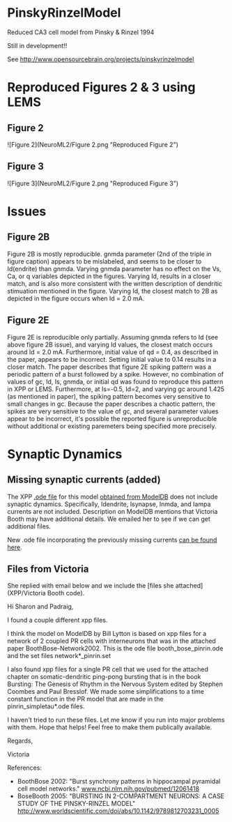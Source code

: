 PinskyRinzelModel
=================

Reduced CA3 cell model from Pinsky & Rinzel 1994

Still in development!!

See http://www.opensourcebrain.org/projects/pinskyrinzelmodel

Reproduced Figures 2 & 3 using LEMS
========================
Figure 2
--------
![Figure 2](NeuroML2/Figure 2.png "Reproduced Figure 2")

Figure 3
--------
![Figure 3](NeuroML2/Figure 2.png "Reproduced Figure 3")

Issues
========================
Figure 2B
---------
Figure 2B is mostly reproducible. gnmda parameter (2nd of the triple in figure caption) appears to be mislabeled, and seems to be closer to Id(endrite) than gnmda. Varying gnmda parameter has no effect on the Vs, Ca, or q variables depicted in the figures. Varying Id, results in a closer match, and is also more consistent with the written description of dendritic stimuation mentioned in the figure. Varying Id, the closest match to 2B as depicted in the figure occurs when Id = 2.0 mA.

Figure 2E
---------
Figure 2E is reproducible only partially. Assuming gnmda refers to Id (see above figure 2B issue), and varying Id values, the closest match occurs around Id = 2.0 mA. Furthermore, initial value of qd = 0.4, as described in the paper, appears to be incorrect. Setting initial value to 0.14 results in a closer match. The paper describes that figure 2E spiking pattern was a periodic pattern of a burst followed by a spike. However, no combination of values of gc, Id, Is, gnmda, or initial qd was found to reproduce this pattern in XPP or LEMS. Furthermore, at Is=-0.5, Id=2, and varying gc around 1.425 (as mentioned in paper), the spiking pattern becomes very sensitive to small changes in gc. Because the paper describes a chaotic pattern, the spikes are very sensitive to the value of gc, and several parameter values appear to be incorrect, it's possible the reported figure is unreproducible without additional or existing paremeters being specified more precisely.

Synaptic Dynamics
==================
Missing synaptic currents (added)
-------------------------
The XPP [.ode file](XPP/booth_bose.ode) for this model [obtained from ModelDB](https://senselab.med.yale.edu/ModelDB/ShowModel.cshtml?model=35358&file=\b04feb12\booth_bose.ode) does not include synaptic dynamics. Specifically, Idendrite, Isynapse, Inmda, and Iampa currents are not included. Description on ModelDB mentions that Victoria Booth may have additional details. We emailed her to see if we can get additional files.

New .ode file incorporating the previously missing currents [can be found here](XPP/booth_bose_syn.ode).

Files from Victoria
-----------------
She replied with email below and we include the [files she attached](XPP/Victoria Booth code).

Hi Sharon and Padraig,

I found a couple different xpp files.

I think the model on ModelDB by Bill Lytton is based on xpp files for a network of 2 coupled PR cells with interneurons that was in the attached paper BoothBose-Network2002.  This is the ode file booth_bose_pinrin.ode and the set files network*_pinrin.set

I also found xpp files for a single PR cell that we used for the attached chapter on somatic-dendritic  ping-pong bursting that is in the book Bursting: The Genesis of Rhythm in the Nervous System edited by Stephen Coombes and Paul Bresslof.  We made some simplifications to a time constant function in the PR model that are made in the  pinrin_simpletau*.ode files.

I haven't tried to run these files.  Let me know if you run into major problems with them.
Hope that helps!  Feel free to make them publically available.

Regards,

Victoria

References:

* BoothBose 2002: "Burst synchrony patterns in hippocampal pyramidal cell model networks." www.ncbi.nlm.nih.gov/pubmed/12061418
* BoseBooth 2005: "BURSTING IN 2-COMPARTMENT NEURONS: A CASE STUDY OF THE PINSKY-RINZEL MODEL" http://www.worldscientific.com/doi/abs/10.1142/9789812703231_0005

